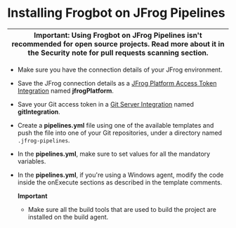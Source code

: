 # Installing Frogbot on JFrog Pipelines

| Important: Using Frogbot on JFrog Pipelines isn't recommended for open source projects. Read more about it in the Security note for pull requests scanning section. |
| ------------------------------------------------------------------------------------------------------------------------------------------------------------------- |

* Make sure you have the connection details of your JFrog environment.
* Save the JFrog connection details as a [JFrog Platform Access Token Integration](https://www.jfrog.com/confluence/display/JFROG/JFrog+Platform+Access+Token+Integration) named **jfrogPlatform**.
* Save your Git access token in a [Git Server Integration](https://jfrog.com/help/r/jfrog-pipelines-documentation/pipelines-integrations) named **gitIntegration**.
* Create a **pipelines.yml** file using one of the available templates and push the file into one of your Git repositories, under a directory named `.jfrog-pipelines`.
* In the **pipelines.yml**, make sure to set values for all the mandatory variables.
*   In the **pipelines.yml**, if you're using a Windows agent, modify the code inside the onExecute sections as described in the template comments.

    **Important**

    * Make sure all the build tools that are used to build the project are installed on the build agent.

